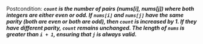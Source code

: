 Postcondition: ***`count` is the number of pairs (nums[i], nums[j]) where both integers are either even or odd. If `nums[i]` and `nums[j]` have the same parity (both are even or both are odd), then `count` is increased by 1. If they have different parity, `count` remains unchanged. The length of `nums` is greater than `i + 1`, ensuring that `j` is always valid.***